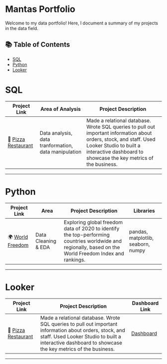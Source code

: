 # Mantas Portfolio

Welcome to my data portfolio! Here, I document a summary of my projects in the data field. 

## 📚 Table of Contents
- [SQL](#sql)
- [Python](#python)
- [Looker](#looker)

# SQL

| Project Link | Area of Analysis | Project Description | 
|---|---|---|
| 🍕 [Pizza Restaurant](https://github.com/MantasTech/Restaurant-Database/blob/main/Pizza%20Restaurant%20Project.md) | Data analysis, data tranformation, data manipulation | Made a relational database. Wrote SQL queries to pull out important information about orders, stock, and staff. Used Looker Studio to built a interactive dashboard to showcase the key metrics of the business.

***

# Python

| Project Link | Area | Project Description | Libraries |    
|---|---|---|---|
| 🌍 [World Freedom](https://github.com/MantasTech/World-Freedom/blob/main/World_Freedom_EDA.ipynb) | Data Cleaning & EDA | Exploring global freedom data of 2020 to identify the top-performing countries worldwide and regionally, based on the World Freedom Index and rankings. | pandas, matplotlib, seaborn, numpy | 


***

# Looker

| Project Link | Project Description | Dashboard Link |
|---|---|---|
| 🍕 [Pizza Restaurant](https://github.com/MantasTech/Restaurant-Database/blob/main/Pizza%20Restaurant%20Project.md) | Made a relational database. Wrote SQL queries to pull out important information about orders, stock, and staff. Used Looker Studio to built a interactive dashboard to showcase the key metrics of the business. | [Dashboard](https://lookerstudio.google.com/reporting/ccbfff85-91a8-428c-901f-695bae4161c9) |


***
